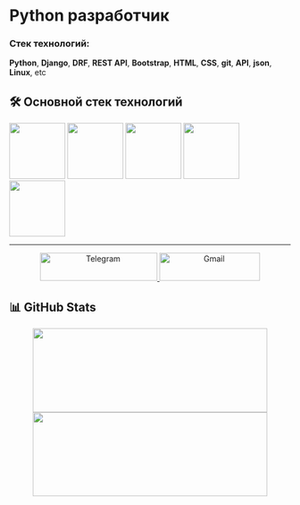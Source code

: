 # Python разработчик

### Стек технологий:
**Python**, **Django**, **DRF**, **REST API**, **Bootstrap**, **HTML**, **CSS**, **git**, **API**, **json**, **Linux**, etc

## 🛠️ Основной стек технологий

<p align="left">
  <img src="https://cdn.jsdelivr.net/gh/devicons/devicon/icons/python/python-original.svg" width="100" />
  <img src="https://cdn.jsdelivr.net/gh/devicons/devicon/icons/django/django-plain.svg" width="100" />
  <img src="https://cdn.jsdelivr.net/gh/devicons/devicon/icons/html5/html5-original.svg" width="100" />
  <img src="https://cdn.jsdelivr.net/gh/devicons/devicon/icons/css3/css3-original.svg" width="100" />
  <img src="https://cdn.jsdelivr.net/gh/devicons/devicon/icons/git/git-original.svg" width="100" />
</p>

---

<p align="center">
  <a href="https://t.me/ohhaus" target="_blank">
    <img src="https://img.shields.io/badge/Telegram-2CA5E0?style=for-the-badge&logo=telegram&logoColor=white" alt="Telegram" width="210" height="50" />
  </a>
  <a href="mailto:bvsmk1@gmail.com" target="_blank">
    <img src="https://img.shields.io/badge/Gmail-D14836?style=for-the-badge&logo=gmail&logoColor=white" alt="Gmail" width="180" height="50" />
  </a>
</p>

## 📊 GitHub Stats

<p align="center">
  <img src="https://github-readme-stats.vercel.app/api?username=ohhaus&show_icons=true&theme=radical" width="420" height="150"/>
  <img src="https://github-readme-stats.vercel.app/api/top-langs/?username=ohhaus&layout=compact&theme=radical" width="420" height="150"/>
</p>
